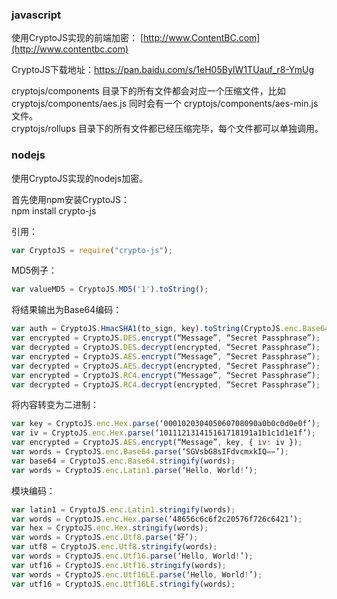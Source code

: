 ### javascript

使用CryptoJS实现的前端加密：
[http://www.ContentBC.com](http://www.contentbc.com)

CryptoJS下载地址：https://pan.baidu.com/s/1eH05ByIW1TUauf_r8-YmUg

cryptojs/components 目录下的所有文件都会对应一个压缩文件，比如 cryptojs/components/aes.js 同时会有一个 cryptojs/components/aes-min.js 文件。</br>
cryptojs/rollups 目录下的所有文件都已经压缩完毕，每个文件都可以单独调用。</br>

### nodejs
使用CryptoJS实现的nodejs加密。

首先使用npm安装CryptoJS：<br>
npm install crypto-js

引用：
```javascript
var CryptoJS = require("crypto-js");
```

MD5例子：
```javascript
var valueMD5 = CryptoJS.MD5('1').toString();
```

将结果输出为Base64编码：
```javascript
var auth = CryptoJS.HmacSHA1(to_sign, key).toString(CryptoJS.enc.Base64); 
var encrypted = CryptoJS.DES.encrypt(“Message”, “Secret Passphrase”); 
var decrypted = CryptoJS.DES.decrypt(encrypted, “Secret Passphrase”); 
var encrypted = CryptoJS.AES.encrypt(“Message”, “Secret Passphrase”); 
var decrypted = CryptoJS.AES.decrypt(encrypted, “Secret Passphrase”); 
var encrypted = CryptoJS.RC4.encrypt(“Message”, “Secret Passphrase”); 
var decrypted = CryptoJS.RC4.decrypt(encrypted, “Secret Passphrase”); 
```

将内容转变为二进制：
```javascript
var key = CryptoJS.enc.Hex.parse(‘000102030405060708090a0b0c0d0e0f’); 
var iv = CryptoJS.enc.Hex.parse(‘101112131415161718191a1b1c1d1e1f’); 
var encrypted = CryptoJS.AES.encrypt(“Message”, key, { iv: iv }); 
var words = CryptoJS.enc.Base64.parse(‘SGVsbG8sIFdvcmxkIQ==’); 
var base64 = CryptoJS.enc.Base64.stringify(words); 
var words = CryptoJS.enc.Latin1.parse(‘Hello, World!’); 
```

模块编码：
```javascript
var latin1 = CryptoJS.enc.Latin1.stringify(words); 
var words = CryptoJS.enc.Hex.parse(‘48656c6c6f2c20576f726c6421’); 
var hex = CryptoJS.enc.Hex.stringify(words); 
var words = CryptoJS.enc.Utf8.parse(‘好’); 
var utf8 = CryptoJS.enc.Utf8.stringify(words); 
var words = CryptoJS.enc.Utf16.parse(‘Hello, World!’); 
var utf16 = CryptoJS.enc.Utf16.stringify(words); 
var words = CryptoJS.enc.Utf16LE.parse(‘Hello, World!’); 
var utf16 = CryptoJS.enc.Utf16LE.stringify(words);
```
